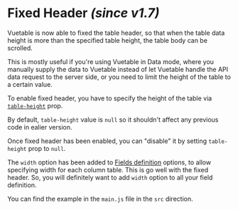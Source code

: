 # Fixed Header _(since v1.7)_

Vuetable is now able to fixed the table header, so that when the table data height is more than the specified table height, the table body can be scrolled.

This is mostly useful if you're using Vuetable in Data mode, where you manually supply the data to Vuetable instead of let Vuetable handle the API data request to the server side, or you need to limit the height of the table to a certain value.

To enable fixed header, you have to specify the height of the table via [`table-height`](Vuetable-Properties#-table-height) prop.

By default, `table-height` value is `null` so it shouldn't affect any previous code in ealier version.

Once fixed header has been enabled, you can "disable" it by setting `table-height` prop to `null`.

The `width` option has been added to [Fields definition](Fields-Definition) options, to allow specifying width for each column table. This is go well with the fixed header. So, you will definitely want to add `width` option to all your field definition.

You can find the example in the `main.js` file in the `src` direction.


